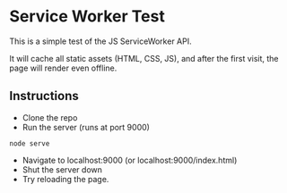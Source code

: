 # Service Worker Test
This is a simple test of the JS ServiceWorker API.

It will cache all static assets (HTML, CSS, JS), and after the first visit, the page will render even offline.


## Instructions
- Clone the repo
- Run the server (runs at port 9000)
```
node serve
```
- Navigate to localhost:9000 (or localhost:9000/index.html)
- Shut the server down
- Try reloading the page.